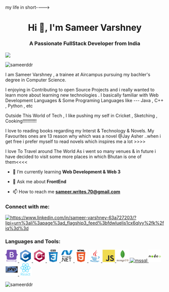 my life in short---->




<h1 align="center">Hi 👋, I'm Sameer Varshney</h1>
<h3 align="center">A Passionate FullStack Developer from India</h3>

<img align="center" src="https://paragnachaliya.in/wp-content/uploads/2015/12/website-designing-768x592.jpg" />


<p align="left"> <img src="https://komarev.com/ghpvc/?username=sameerddr&label=Profile%20views&color=0e75b6&style=flat" alt="sameerddr" /> </p>

I am Sameer Varshney , a trainee at Aircampus pursuing my bachler's degree in Computer Science.

I enjoying in Contributing to open Source Projects and i really wanted to learn more about learning new technologies . I basically familiar with Web Development Languages & Some Programing Languages like --- Java , C++ , Python , etc 

Outside This World of Tech , I like pushing my self in Cricket , Sketching , Cooking!!!!!!!!!!!

I love to reading books regarding my Interst & Technology & Novels. My Favourites ones are 13 reason why which was a novel @Jay Asher ..when i get free i prefer myself to read novels which inspires me a lot >>>>

I love To Travel around The World As i went so many venues & in future i have decided to visit some more places in which Bhutan is one of them<<<<



- 🌱 I’m currently learning **Web Development & Web 3**

- 💬 Ask me about **FrontEnd**

- 📫 How to reach me **sameer.writes.70@gmail.com**

<h3 align="left">Connect with me:</h3>
<p align="left">
<a href="https://www.linkedin.com/in/sameer-varshney-63a727203/" target="blank"><img align="center" src="https://raw.githubusercontent.com/rahuldkjain/github-profile-readme-generator/master/src/images/icons/Social/linked-in-alt.svg" alt="https://www.linkedin.com/in/sameer-varshney-63a727203/?lipi=urn%3ali%3apage%3ad_flagship3_feed%3bfdwlueljs1cx6qlvy%2fk%2fiq%3d%3d" height="30" width="40" /></a>
</p>

<h3 align="left">Languages and Tools:</h3>
<p align="left"> <a href="https://getbootstrap.com" target="_blank" rel="noreferrer"> <img src="https://raw.githubusercontent.com/devicons/devicon/master/icons/bootstrap/bootstrap-plain-wordmark.svg" alt="bootstrap" width="40" height="40"/> </a> <a href="https://www.cprogramming.com/" target="_blank" rel="noreferrer"> <img src="https://raw.githubusercontent.com/devicons/devicon/master/icons/c/c-original.svg" alt="c" width="40" height="40"/> </a> <a href="https://www.w3schools.com/cpp/" target="_blank" rel="noreferrer"> <img src="https://raw.githubusercontent.com/devicons/devicon/master/icons/cplusplus/cplusplus-original.svg" alt="cplusplus" width="40" height="40"/> </a> <a href="https://www.w3schools.com/css/" target="_blank" rel="noreferrer"> <img src="https://raw.githubusercontent.com/devicons/devicon/master/icons/css3/css3-original-wordmark.svg" alt="css3" width="40" height="40"/> </a> <a href="https://dotnet.microsoft.com/" target="_blank" rel="noreferrer"> <img src="https://raw.githubusercontent.com/devicons/devicon/master/icons/dot-net/dot-net-original-wordmark.svg" alt="dotnet" width="40" height="40"/> </a> <a href="https://www.w3.org/html/" target="_blank" rel="noreferrer"> <img src="https://raw.githubusercontent.com/devicons/devicon/master/icons/html5/html5-original-wordmark.svg" alt="html5" width="40" height="40"/> </a> <a href="https://www.java.com" target="_blank" rel="noreferrer"> <img src="https://raw.githubusercontent.com/devicons/devicon/master/icons/java/java-original.svg" alt="java" width="40" height="40"/> </a> <a href="https://developer.mozilla.org/en-US/docs/Web/JavaScript" target="_blank" rel="noreferrer"> <img src="https://raw.githubusercontent.com/devicons/devicon/master/icons/javascript/javascript-original.svg" alt="javascript" width="40" height="40"/> </a> <a href="https://www.mongodb.com/" target="_blank" rel="noreferrer"> <img src="https://raw.githubusercontent.com/devicons/devicon/master/icons/mongodb/mongodb-original-wordmark.svg" alt="mongodb" width="40" height="40"/> </a> <a href="https://www.microsoft.com/en-us/sql-server" target="_blank" rel="noreferrer"> <img src="https://www.svgrepo.com/show/303229/microsoft-sql-server-logo.svg" alt="mssql" width="40" height="40"/> </a> <a href="https://nodejs.org" target="_blank" rel="noreferrer"> <img src="https://raw.githubusercontent.com/devicons/devicon/master/icons/nodejs/nodejs-original-wordmark.svg" alt="nodejs" width="40" height="40"/> </a> <a href="https://www.php.net" target="_blank" rel="noreferrer"> <img src="https://raw.githubusercontent.com/devicons/devicon/master/icons/php/php-original.svg" alt="php" width="40" height="40"/> </a> <a href="https://reactjs.org/" target="_blank" rel="noreferrer"> <img src="https://raw.githubusercontent.com/devicons/devicon/master/icons/react/react-original-wordmark.svg" alt="react" width="40" height="40"/> </a> </p>

<p><img align="center" src="https://github-readme-stats.vercel.app/api/top-langs?username=sameerddr&show_icons=true&locale=en&layout=compact" alt="sameerddr" /></p>
